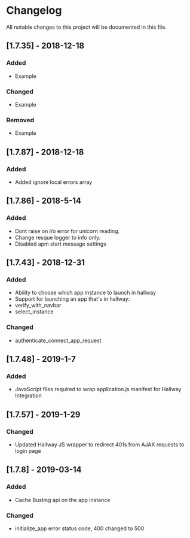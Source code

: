 # Changelog
All notable changes to this project will be documented in this file.

## [1.7.35] - 2018-12-18
### Added
- Example

### Changed
- Example

### Removed
- Example

## [1.7.87] - 2018-12-18
### Added
- Added ignore local errors array 

## [1.7.86] - 2018-5-14
### Added
- Dont raise on i/o error for unicorn reading. 
- Change resque logger to info only. 
- Disabled apm start message settings

## [1.7.43] - 2018-12-31
### Added
- Ability to choose which app instance to launch in hallway
- Support for launching an app that's in hallway:
- verify_with_navbar
- select_instance

### Changed
- authenticate_connect_app_request

## [1.7.48] - 2019-1-7
### Added
- JavaScript files required to wrap application.js manifest for Hallway Integration


## [1.7.57] - 2019-1-29
### Changed
- Updated Hallway JS wrapper to redirect 401s from AJAX requests to login page


## [1.7.8] - 2019-03-14
### Added
- Cache Busting api on the app instance

### Changed
- initialize_app error status code, 400 changed to 500

